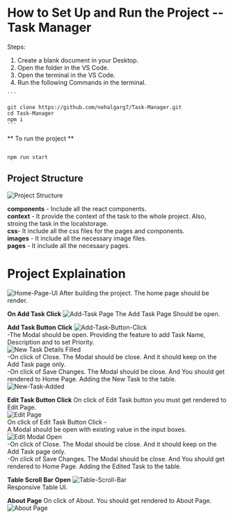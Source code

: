 <!-- # Getting Started with Create React App

This project was bootstrapped with [Create React App](https://github.com/facebook/create-react-app).

## Available Scripts

In the project directory, you can run:

### `npm start`

Runs the app in the development mode.\
Open [http://localhost:3000](http://localhost:3000) to view it in your browser.

The page will reload when you make changes.\
You may also see any lint errors in the console.

### `npm test`

Launches the test runner in the interactive watch mode.\
See the section about [running tests](https://facebook.github.io/create-react-app/docs/running-tests) for more information.

### `npm run build`

Builds the app for production to the `build` folder.\
It correctly bundles React in production mode and optimizes the build for the best performance.

The build is minified and the filenames include the hashes.\
Your app is ready to be deployed!

See the section about [deployment](https://facebook.github.io/create-react-app/docs/deployment) for more information.

### `npm run eject`

**Note: this is a one-way operation. Once you `eject`, you can't go back!**

If you aren't satisfied with the build tool and configuration choices, you can `eject` at any time. This command will remove the single build dependency from your project.

Instead, it will copy all the configuration files and the transitive dependencies (webpack, Babel, ESLint, etc) right into your project so you have full control over them. All of the commands except `eject` will still work, but they will point to the copied scripts so you can tweak them. At this point you're on your own.

You don't have to ever use `eject`. The curated feature set is suitable for small and middle deployments, and you shouldn't feel obligated to use this feature. However we understand that this tool wouldn't be useful if you couldn't customize it when you are ready for it.

## Learn More

You can learn more in the [Create React App documentation](https://facebook.github.io/create-react-app/docs/getting-started).

To learn React, check out the [React documentation](https://reactjs.org/).

### Code Splitting

This section has moved here: [https://facebook.github.io/create-react-app/docs/code-splitting](https://facebook.github.io/create-react-app/docs/code-splitting)

### Analyzing the Bundle Size

This section has moved here: [https://facebook.github.io/create-react-app/docs/analyzing-the-bundle-size](https://facebook.github.io/create-react-app/docs/analyzing-the-bundle-size)

### Making a Progressive Web App

This section has moved here: [https://facebook.github.io/create-react-app/docs/making-a-progressive-web-app](https://facebook.github.io/create-react-app/docs/making-a-progressive-web-app)

### Advanced Configuration

This section has moved here: [https://facebook.github.io/create-react-app/docs/advanced-configuration](https://facebook.github.io/create-react-app/docs/advanced-configuration)

### Deployment

This section has moved here: [https://facebook.github.io/create-react-app/docs/deployment](https://facebook.github.io/create-react-app/docs/deployment)

### `npm run build` fails to minify

This section has moved here: [https://facebook.github.io/create-react-app/docs/troubleshooting#npm-run-build-fails-to-minify](https://facebook.github.io/create-react-app/docs/troubleshooting#npm-run-build-fails-to-minify) -->


<h1> How to Set Up and Run the Project -- Task Manager </h1>

<p> Steps: </p>
<ol>
    <li>Create a blank document in your Desktop. </li>
    <li>Open the folder in the VS Code. </li>
    <li>Open the terminal in the VS Code. </li>
    <li>Run the following Commands in the terminal.</li>
</ol>

    ```
    
    git clone https://github.com/nehalgarg7/Task-Manager.git
    cd Task-Manager 
    npm i 
    ```
** To run the project **
   ```

   npm run start
   ```


<h2>Project Structure</h2>

![Project Structure](https://i.postimg.cc/sfLX0X1B/Screenshot-2023-11-30-150616.png)

**components** - Include all the react components. <br>
**context** - It provide the context of the task to the whole project. Also, stroing the task in the localstorage.<br>
**css**- It include all the css files for the pages and components.<br>
**images** - It include all the necessary image files.<br>
**pages** - It include all the necesaary pages.<br>

<h1>Project Explaination </h1>

![Home-Page-UI](https://i.postimg.cc/rFJQ1vfw/Screenshot-2023-11-30-161647.png)
After building the project. The home page should be render.


**On Add Task Click**
![Add-Task Page](https://i.postimg.cc/VNRCp8bJ/Screenshot-2023-11-30-161657.png)
The Add Task Page Should be open.


**Add Task Button Click**
![Add-Task-Button-Click](https://i.postimg.cc/2jvZNhvp/Screenshot-2023-11-30-161704.png)<br>
-The Modal should be open. Providing the feature to add Task Name, Description and to set Priority. <br>
![New Task Details Filled](https://i.postimg.cc/RhM6Tb0c/Screenshot-2023-11-30-161822.png)<br>
-On click of Close. The Modal should be close. And it should keep on the Add Task page only. <br>
-On click of Save Changes. The Modal should be close. And You should get rendered to Home Page. Adding the New Task to the table. <br>
![New-Task-Added](https://i.postimg.cc/m2HVqPZh/Screenshot-2023-11-30-161831.png)<br>


**Edit Task Button Click** 
On click of Edit Task button you must get rendered to Edit Page.<br>
![Edit Page](https://i.postimg.cc/2yzGBGRt/Screenshot-2023-11-30-161846.png)<br>
On click of Edit Task Button Click - <br>
A Modal should be open with existing value in the input boxes.<br>
![Edit Modal Open](https://i.postimg.cc/Zn78vhL9/Screenshot-2023-11-30-161852.png)<br>
-On click of Close. The Modal should be close. And it should keep on the Add Task page only. <br>
-On click of Save Changes. The Modal should be close. And You should get rendered to Home Page. Adding the Edited Task to the table. <br>


**Table Scroll Bar Open**
![Table-Scroll-Bar](https://i.postimg.cc/dVb0S5BZ/Screenshot-2023-11-30-164426.png)<br>
Responsive Table UI.<br>


**About Page**
On click of About. You should get rendered to About Page.
![About Page](https://i.postimg.cc/fR432Lkz/Screenshot-2023-11-30-161916.png)<br>